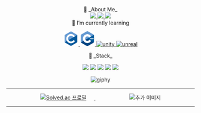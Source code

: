 <div align="center">
📱 _About Me_ 
<br>
<a href="https://www.instagram.com/performeru/"> <img src="https://img.shields.io/badge/instagram-E4405F?style=flat&logo=instagram&logoColor=white&link=https://www.instagram.com/performeru/"/> </a> <a href="https://twitter.com/presidentpar"> <img src="https://img.shields.io/badge/twitter-1DA1F2?style=flat&logo=twitter&logoColor=white&link=1DA1F2"/> </a> <a href="https://blog.naver.com/performeru"> <img src="https://img.shields.io/badge/naver-03C75A?style=flat&logo=naver&logoColor=white&link=https://blog.naver.com/performeru"/> </a>

<br>
🌱 I’m currently learning
<br>

<p align="center"> <a href="https://www.cprogramming.com/" target="_blank" rel="noreferrer"> <img src="https://raw.githubusercontent.com/devicons/devicon/master/icons/c/c-original.svg" alt="c" width="40" height="40"/> </a> <a href="https://www.w3schools.com/cpp/" target="_blank" rel="noreferrer"> <img src="https://raw.githubusercontent.com/devicons/devicon/master/icons/cplusplus/cplusplus-original.svg" alt="cplusplus" width="40" height="40"/> </a> <a href="https://www.photoshop.com/en" target="_blank" rel="noreferrer"> <img src="https://www.vectorlogo.zone/logos/unity3d/unity3d-icon.svg" alt="unity" width="40" height="40"/> </a> <a href="https://unrealengine.com/" target="_blank" rel="noreferrer"> <img src="https://raw.githubusercontent.com/kenangundogan/fontisto/036b7eca71aab1bef8e6a0518f7329f13ed62f6b/icons/svg/brand/unreal-engine.svg" alt="unreal" width="40" height="40"/> </a> </p>

<p align="center">
📒 _Stack_ 
 <p align="center">
<img src="https://img.shields.io/badge/c-A8B9CC?style=for-the-badge&logo=c&logoColor=white"> 
<img src="https://img.shields.io/badge/c++-00599C?style=for-the-badge&logo=c%2B%2B&logoColor=white"> 
<img src="https://img.shields.io/badge/github-181717?style=for-the-badge&logo=github&logoColor=white"> <img src="https://img.shields.io/badge/notion-000000?style=for-the-badge&logo=notion&logoColor=white"> <img src="https://img.shields.io/badge/visualstudio-5C2D91?style=for-the-badge&logo=visualstudio&logoColor=white">
<p align="center">
<img src="https://github.com/performeru/performeru/assets/130340605/6b0dd8ed-50f4-4986-a01b-3c1b6e75461c" alt="giphy" width="300" height="300">


___

  <p align="center">
  <a href="https://solved.ac/performeru">
    <img src="http://mazassumnida.wtf/api/v2/generate_badge?boj=performeru" alt="Solved.ac 프로필" style="margin-right: 20px;" />
  </a> <span>&nbsp;&nbsp;&nbsp;&nbsp;&nbsp;&nbsp;&nbsp;&nbsp;&nbsp;&nbsp;&nbsp;&nbsp;&nbsp;&nbsp;&nbsp;&nbsp;&nbsp;&nbsp;&nbsp;&nbsp;&nbsp;&nbsp;</span>
  <img src="http://mazandi.herokuapp.com/api?handle=performeru&theme=warm" alt="추가 이미지" />
</p>

___


